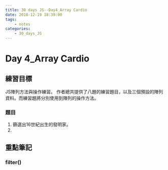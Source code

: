 ```yaml
---
title: 30 days JS--Day4_Array Cardio
date: 2018-12-19 18:39:00
tags:
    - notes
categories:
    - 30_days_JS
---
```

# Day 4_Array Cardio
## 練習目標
JS陣列方法與操作練習。
作者總共提供了八題的練習題目，以及三個預設的陣列資料。而練習題將分別使用到陣列的操作方法。

### 題目
1. 篩選出16世紀出生的發明家。
2. 

## 重點筆記
### filter()

### 
